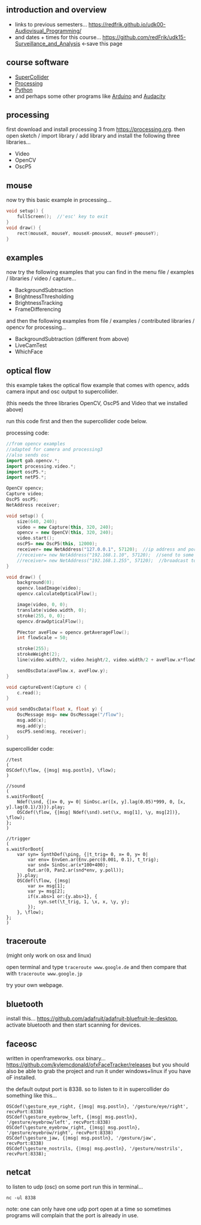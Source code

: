 introduction and overview
--------------------

* links to previous semesters... <https://redfrik.github.io/udk00-Audiovisual_Programming/>
* and dates + times for this course... <https://github.com/redFrik/udk15-Surveillance_and_Analysis> <-save this page

course software
--

* [SuperCollider](https://supercollider.github.io/download.html)
* [Processing](https://processing.org)
* [Python](https://www.python.org)
* and perhaps some other programs like [Arduino](https://www.arduino.cc) and [Audacity](https://audacityteam.org)

processing
--

first download and install processing 3 from <https://processing.org>.
then open sketch / import library / add library and install the following three libraries...

* Video
* OpenCV
* OscP5

mouse
--

now try this basic example in processing...

```cpp
void setup() {
    fullScreen();  //'esc' key to exit
}
void draw() {
    rect(mouseX, mouseY, mouseX-pmouseX, mouseY-pmouseY);
}
```

examples
--

now try the following examples that you can find in the menu file / examples / libraries / video / capture...

* BackgroundSubtraction
* BrightnessThresholding
* BrightnessTracking
* FrameDifferencing

and then the following examples from file / examples / contributed libraries / opencv for processing...

* BackgroundSubtraction (different from above)
* LiveCamTest
* WhichFace

optical flow
--

this example takes the optical flow example that comes with opencv, adds camera input and osc output to supercollider.

(this needs the three libraries OpenCV, OscP5 and Video that we installed above)

run this code first and then the supercollider code below.

processing code:

```cpp
//from opencv examples
//adapted for camera and processing3
//also sends osc
import gab.opencv.*;
import processing.video.*;
import oscP5.*;
import netP5.*;

OpenCV opencv;
Capture video;
OscP5 oscP5;
NetAddress receiver;

void setup() {
    size(640, 240);
    video = new Capture(this, 320, 240);
    opencv = new OpenCV(this, 320, 240);
    video.start();
    oscP5= new OscP5(this, 12000);
    receiver= new NetAddress("127.0.0.1", 57120);  //ip address and port to send to, 57120= sc
    //receiver= new NetAddress("192.168.1.10", 57120);  //send to some other computer on the same network
    //receiver= new NetAddress("192.168.1.255", 57120);  //broadcast to all computers on the same network
}

void draw() {
    background(0);
    opencv.loadImage(video);
    opencv.calculateOpticalFlow();

    image(video, 0, 0);
    translate(video.width, 0);
    stroke(255, 0, 0);
    opencv.drawOpticalFlow();

    PVector aveFlow = opencv.getAverageFlow();
    int flowScale = 50;

    stroke(255);
    strokeWeight(2);
    line(video.width/2, video.height/2, video.width/2 + aveFlow.x*flowScale, video.height/2 + aveFlow.y*flowScale);

    sendOscData(aveFlow.x, aveFlow.y);
}

void captureEvent(Capture c) {
    c.read();
}

void sendOscData(float x, float y) {
    OscMessage msg= new OscMessage("/flow");
    msg.add(x);
    msg.add(y);
    oscP5.send(msg, receiver);
}
```

supercollider code:

```supercollider
//test
(
OSCdef(\flow, {|msg| msg.postln}, \flow);
)

//sound
(
s.waitForBoot{
    Ndef(\snd, {|x= 0, y= 0| SinOsc.ar([x, y].lag(0.05)*999, 0, [x, y].lag(0.1)/3)}).play;
    OSCdef(\flow, {|msg| Ndef(\snd).set(\x, msg[1], \y, msg[2])}, \flow);
};
)

//trigger
(
s.waitForBoot{
    var syn= SynthDef(\ping, {|t_trig= 0, x= 0, y= 0|
        var env= EnvGen.ar(Env.perc(0.001, 0.1), t_trig);
        var snd= SinOsc.ar(x*100+400);
        Out.ar(0, Pan2.ar(snd*env, y.poll));
    }).play;
    OSCdef(\flow, {|msg|
        var x= msg[1];
        var y= msg[2];
        if(x.abs>1 or:{y.abs>1}, {
            syn.set(\t_trig, 1, \x, x, \y, y);
        });
    }, \flow);
};
)
```

traceroute
--

(might only work on osx and linux)

open terminal and type `traceroute www.google.de` and then compare that with `traceroute www.google.jp`

try your own webpage.

bluetooth
--

install this... <https://github.com/adafruit/adafruit-bluefruit-le-desktop>, activate bluetooth and then start scanning for devices.

faceosc
--

written in openframeworks. osx binary... <https://github.com/kylemcdonald/ofxFaceTracker/releases>
but you should also be able to grab the project and run it under windows+linux if you have oF installed.

the default output port is 8338. so to listen to it in supercollider do something like this...

```supercollider
OSCdef(\gesture_eye_right, {|msg| msg.postln}, '/gesture/eye/right', recvPort:8338)
OSCdef(\gesture_eyebrow_left, {|msg| msg.postln}, '/gesture/eyebrow/left', recvPort:8338)
OSCdef(\gesture_eyebrow_right, {|msg| msg.postln}, '/gesture/eyebrow/right', recvPort:8338)
OSCdef(\gesture_jaw, {|msg| msg.postln}, '/gesture/jaw', recvPort:8338)
OSCdef(\gesture_nostrils, {|msg| msg.postln}, '/gesture/nostrils', recvPort:8338);
```

netcat
--

to listen to udp (osc) on some port run this in terminal...

`nc -ul 8338`

note: one can only have one udp port open at a time so sometimes programs will complain that the port is already in use.

